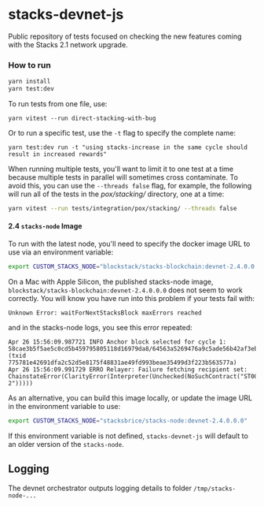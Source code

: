 # stacks-devnet-js

Public repository of tests focused on checking the new features coming with the Stacks 2.1 network upgrade.

### How to run

```bash
yarn install
yarn test:dev
```

To run tests from one file, use:

```
yarn vitest --run direct-stacking-with-bug
```

Or to run a specific test, use the `-t` flag to specify the complete name:

```
yarn test:dev run -t "using stacks-increase in the same cycle should result in increased rewards"
```

When running multiple tests, you'll want to limit it to one test at a time because multiple tests in parallel will sometimes cross contaminate. To avoid this, you can use the `--threads false` flag, for example, the following will run all of the tests in the _pox/stacking/_ directory, one at a time:

```sh
yarn vitest --run tests/integration/pox/stacking/ --threads false
```

#### 2.4 `stacks-node` Image

To run with the latest node, you'll need to specify the docker image URL to use via an environment variable:

```sh
export CUSTOM_STACKS_NODE="blockstack/stacks-blockchain:devnet-2.4.0.0.0"
```

On a Mac with Apple Silicon, the published stacks-node image, `blockstack/stacks-blockchain:devnet-2.4.0.0.0` does not seem to work correctly. You will know you have run into this problem if your tests fail with:

```
Unknown Error: waitForNextStacksBlock maxErrors reached
```

and in the stacks-node logs, you see this error repeated:

```
Apr 26 15:56:09.987721 INFO Anchor block selected for cycle 1: 58cae3b5f5ae5c0cd5b459795805118d16979da8/64563a5269476a9c5ade56b42af3eb3921dd18396692d12e3079e6888ba63a3e (txid 775781e42691dfa2c52d5e8175f48831ae49fd993beae35499d3f223b563577a)
Apr 26 15:56:09.991729 ERRO Relayer: Failure fetching recipient set: ChainstateError(ClarityError(Interpreter(Unchecked(NoSuchContract("ST000000000000000000002AMW42H.pox-2")))))
```

As an alternative, you can build this image locally, or update the image URL in the environment variable to use:

```sh
export CUSTOM_STACKS_NODE="stacksbrice/stacks-node:devnet-2.4.0.0.0"
```

If this environment variable is not defined, `stacks-devnet-js` will default to an older version of the `stacks-node`.

## Logging

The devnet orchestrator outputs logging details to folder `/tmp/stacks-node-...`
